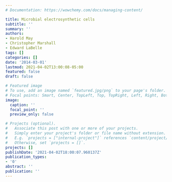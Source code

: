 ```yaml
---
# Documentation: https://wowchemy.com/docs/managing-content/

title: Microbial electrosynthetic cells
subtitle: ''
summary: ''
authors:
- Harold May
- Christopher Marshall
- Edward LaBelle
tags: []
categories: []
date: '2014-03-01'
lastmod: 2021-04-02T13:00:08-05:00
featured: false
draft: false

# Featured image
# To use, add an image named `featured.jpg/png` to your page's folder.
# Focal points: Smart, Center, TopLeft, Top, TopRight, Left, Right, BottomLeft, Bottom, BottomRight.
image:
  caption: ''
  focal_point: ''
  preview_only: false

# Projects (optional).
#   Associate this post with one or more of your projects.
#   Simply enter your project's folder or file name without extension.
#   E.g. `projects = ["internal-project"]` references `content/project/deep-learning/index.md`.
#   Otherwise, set `projects = []`.
projects: []
publishDate: '2021-04-02T18:00:07.960137Z'
publication_types:
- '0'
abstract: ''
publication: ''
---
```

